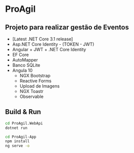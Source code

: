 # ProAgil

## Projeto para realizar gestão de Eventos

- [Latest .NET Core 3.1 release]
- Asp.NET Core Identity - (TOKEN - JWT)
- Angular + JWT + .NET Core Identity
- EF Core
- AutoMapper
- Banco SQLite
- Angula 10 
    - NGX Bootstrap
    - Reactive Forms
    - Upload de Imagens 
    - NGX Toastr
    - Observable

## Build & Run

```sh
cd ProAgil.WebApi
dotnet run

cd ProAgil-App
npm install
ng serve -o
```
